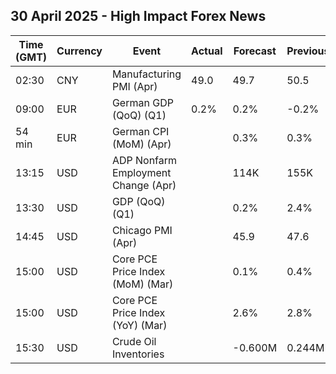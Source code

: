 ## 30 April 2025 - High Impact Forex News

| Time (GMT) | Currency | Event | Actual | Forecast | Previous |
|------|----------|-------|--------|----------|----------|
| 02:30 | CNY | Manufacturing PMI (Apr) | 49.0 | 49.7 | 50.5 |
| 09:00 | EUR | German GDP (QoQ) (Q1) | 0.2% | 0.2% | -0.2% |
| 54 min | EUR | German CPI (MoM) (Apr) |  | 0.3% | 0.3% |
| 13:15 | USD | ADP Nonfarm Employment Change (Apr) |  | 114K | 155K |
| 13:30 | USD | GDP (QoQ) (Q1) |  | 0.2% | 2.4% |
| 14:45 | USD | Chicago PMI (Apr) |  | 45.9 | 47.6 |
| 15:00 | USD | Core PCE Price Index (MoM) (Mar) |  | 0.1% | 0.4% |
| 15:00 | USD | Core PCE Price Index (YoY) (Mar) |  | 2.6% | 2.8% |
| 15:30 | USD | Crude Oil Inventories |  | -0.600M | 0.244M |

